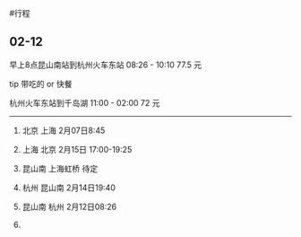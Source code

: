 #行程

## 02-12

早上8点昆山南站到杭州火车东站
08:26 - 10:10
77.5 元

tip 带吃的 or 快餐

杭州火车东站到千岛湖
11:00 - 02:00
72 元




---------------------
1. 北京 上海  2月07日8:45
2. 上海 北京  2月15日 17:00-19:25
3. 昆山南 上海虹桥 待定

3. 杭州 昆山南 2月14日19:40
4. 昆山南 杭州 2月12日08:26

5. 

